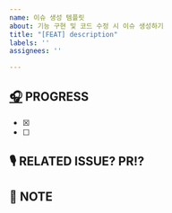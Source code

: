 ```yaml
---
name: 이슈 생성 템플릿
about: 기능 구현 및 코드 수정 시 이슈 생성하기
title: "[FEAT] description"
labels: ''
assignees: ''

---
```


## **[🎧](https://emojigraph.org/ko/headphone/) PROGRESS**

- [x] 
- [ ] 

## **🎙 RELATED ISSUE? PR!?**

## **🎺 NOTE**

